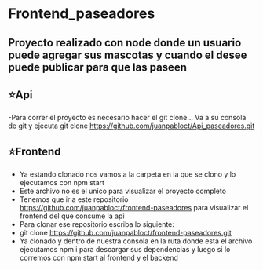 # Frontend_paseadores
## Proyecto realizado con node donde un usuario puede agregar sus mascotas y cuando el desee puede publicar para que las paseen
## ⭐Api
-Para correr el proyecto es necesario hacer el git clone... Va a su consola de git y ejecuta git clone https://github.com/juanpabloct/Api_paseadores.git

## ⭐Frontend
-  Ya estando clonado nos vamos a la carpeta en la que se clono y lo ejecutamos con npm start
-  Este archivo no es el unico para visualizar el proyecto completo
-  Tenemos que ir a este repositorio https://github.com/juanpabloct/frontend-paseadores para visualizar el frontend del que consume la api
-  Para clonar ese repositorio escriba lo siguiente: 
-  git clone https://github.com/juanpabloct/frontend-paseadores.git
-  Ya clonado y dentro de nuestra consola en la ruta donde esta el archivo ejecutamos npm i para descargar sus dependencias y luego si lo corremos con npm start al frontend y el backend
